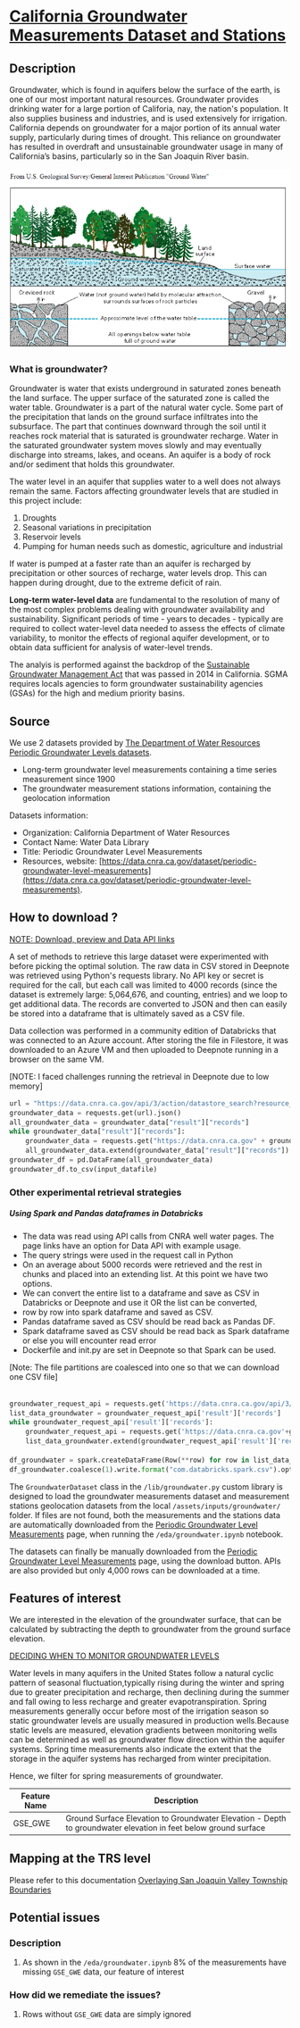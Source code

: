 # [California Groundwater Measurements Dataset and Stations](https://data.cnra.ca.gov/dataset/periodic-groundwater-level-measurements)

## Description
Groundwater, which is found in aquifers below the surface of the earth, is one of our most important natural resources. 
Groundwater provides drinking water for a large portion of Califoria, nay, the nation's population. It also supplies 
business and industries, and is used extensively  for irrigation. California depends on groundwater for a major portion 
of its annual water supply, particularly during times of drought. This reliance on groundwater has resulted in overdraft
and unsustainable groundwater usage in many of California’s basins, particularly so in the San Joaquin River basin.

![What is groundwater](../images/groundwater.png)

### What is groundwater?
Groundwater is water that exists underground in saturated zones beneath the land surface. The upper surface of the 
saturated zone is called the water table. Groundwater is a part of the natural water cycle. Some part of the 
precipitation that lands on the ground surface infiltrates into the subsurface. The part that continues downward 
through the soil until it reaches rock material that is saturated is groundwater recharge. Water in the saturated 
groundwater system moves slowly and may eventually discharge into  streams, lakes, and oceans. An aquifer is a body of 
rock and/or sediment that holds this groundwater.

The water level in an aquifer that supplies water to a well does not always remain the same. Factors affecting 
groundwater levels that are studied in this project include:
 1. Droughts
 2. Seasonal variations in precipitation
 3. Reservoir levels
 4. Pumping for human needs such as domestic, agriculture and industrial
 
If water is pumped at a faster rate than an aquifer is recharged by precipitation or other sources
of recharge, water levels drop. This can happen during drought, due to the extreme deficit of rain.

**Long-term water-level data** are fundamental to the resolution of many of the most complex problems dealing with 
groundwater availability and sustainability.  Significant periods of time - years to decades - typically are required 
to collect water-level data needed to assess the effects of climate variability, to monitor the effects of regional 
aquifer development, or to obtain data sufficient for analysis of water-level trends.

The analyis is performed against the backdrop of the 
[Sustainable Groundwater Management Act](https://water.ca.gov/programs/groundwater-management/sgma-groundwater-management) 
that was passed in 2014 in  California. SGMA requires locals agencies to form groundwater sustainability agencies (GSAs) 
for the high and medium priority basins.

## Source
We use 2 datasets provided by 
[The Department of Water Resources Periodic Groundwater Levels datasets](https://data.cnra.ca.gov/dataset/periodic-groundwater-level-measurements). 
* Long-term groundwater level measurements containing a time series measurement since 1900 
* The groundwater measurement stations information, containing the geolocation information

Datasets information:
* Organization: California Department of Water Resources
* Contact  Name: Water Data Library
* Title: Periodic Groundwater Level Measurements
* Resources, website: [https://data.cnra.ca.gov/dataset/periodic-groundwater-level-measurements](https://data.cnra.ca.gov/dataset/periodic-groundwater-level-measurements).

## How to download ?
[NOTE: Download, preview and Data API links](https://data.cnra.ca.gov/dataset/dd9b15f5-6d08-4d8c-bace-37dc761a9c08/resource/bfa9f262-24a1-45bd-8dc8-138bc8107266/download/measurements.csv)

A set of methods to retrieve this large dataset were experimented with before picking the optimal solution. The raw data
in CSV stored in Deepnote was retrieved using Python's requests library. No API key or secret is required for the call, 
but each call was limited to 4000 records (since the dataset is extremely large:  5,064,676, and counting, entries) and 
we loop to get additional data. The records are converted to JSON and then can easily be stored into a dataframe that is 
ultimately saved as a CSV file.

Data collection was performed in a community edition of Databricks that was connected to an Azure account. After storing
the file in Filestore, it was downloaded to an Azure VM and then uploaded to Deepnote running in a browser on the same 
VM.

[NOTE: I faced challenges running the retrieval in Deepnote due to low memory] 

```python
url = "https://data.cnra.ca.gov/api/3/action/datastore_search?resource_id=bfa9f262-24a1-45bd-8dc8-138bc8107266&limit=4000"
groundwater_data = requests.get(url).json()
all_groundwater_data = groundwater_data["result"]["records"]
while groundwater_data["result"]["records"]:
    groundwater_data = requests.get("https://data.cnra.ca.gov" + groundwater_data["result"]["_links"]["next"]).json()
    all_groundwater_data.extend(groundwater_data["result"]["records"])
groundwater_df = pd.DataFrame(all_groundwater_data)
groundwater_df.to_csv(input_datafile)
```

### Other experimental retrieval strategies

##### Using Spark and Pandas dataframes in Databricks 
- The data was read using API calls from CNRA well water pages. The page links have an option for Data API with example usage. 
- The query strings were used in the request call in Python
- On an average about 5000 records were retrieved and the rest in chunks and placed into an extending list. At this point we have two options.
-  We can convert the entire list to a dataframe and save as CSV in Databricks or Deepnote and use it OR the list can be converted,
-  row by row into spark dataframe and saved as CSV.
- Pandas dataframe saved as CSV should be read back as Pandas DF.
- Spark dataframe saved as CSV should be read back as Spark dataframe or else you will encounter read error
- Dockerfile and init.py are set in Deepnote so that Spark can be used.

[Note: The file partitions are coalesced into one so that we can download one CSV file]
```python

groundwater_request_api = requests.get('https://data.cnra.ca.gov/api/3/action/datastore_search?resource_id=bfa9f262-24a1-45bd-8dc8-138bc8107266&limit=4000').json()
list_data_groundwater = groundwater_request_api['result']['records']
while groundwater_request_api['result']['records']:
    groundwater_request_api = requests.get('https://data.cnra.ca.gov'+groundwater_request_api['result']['_links']["next"]).json()
    list_data_groundwater.extend(groundwater_request_api['result']['records'])
    
df_groundwater = spark.createDataFrame(Row(**row) for row in list_data_groundwater)
df_groundwater.coalesce(1).write.format("com.databricks.spark.csv").option("header", "true").save("dbfs:/FileStore/WaterWell/groundwater.csv")    

```

The `GroundwaterDataset` class in the `/lib/groundwater.py` custom library is designed to load the groundwater 
measurements dataset and measurement stations geolocation datasets from the local  `/assets/inputs/groundwater/` folder.
If files are not found, both the measurements and the stations data are automatically downloaded from the 
[Periodic Groundwater Level Measurements](https://data.cnra.ca.gov/dataset/periodic-groundwater-level-measurements) 
page, when running the `/eda/groundwater.ipynb` notebook. 

The datasets can finally be manually downloaded from the 
[Periodic Groundwater Level Measurements](https://data.cnra.ca.gov/dataset/periodic-groundwater-level-measurements) 
page, using the download button. APIs are also provided but only 4,000 rows can be downloaded at a time.

## Features of interest
We are interested in the elevation of the groundwater surface, that can be calculated by subtracting the depth to 
groundwater from the ground surface elevation.

[DECIDING WHEN TO MONITOR GROUNDWATER LEVELS](https://www.countyofcolusa.org/DocumentCenter/View/4260/Series1Article4-GroundwaterLevelMonitoring?bidId=#:~:text=The%20elevation%20of%20the%20groundwater,groundwater%20flow%20can%20be%20determined.&text=Figure%201.)

Water levels in many aquifers in the United States follow a natural cyclic pattern of seasonal fluctuation,typically 
rising during the winter and spring due to greater precipitation and recharge, then declining during the summer and 
fall owing to less recharge and greater evapotranspiration. Spring measurements generally occur before most of the 
irrigation season so static groundwater levels are usually measured in production wells.Because static levels are 
measured, elevation gradients between monitoring wells can be determined as well as groundwater flow direction within 
the aquifer systems. Spring time measurements also indicate the extent that the storage in the aquifer systems has 
recharged from winter precipitation.

Hence, we filter for spring measurements of groundwater.

| Feature Name | Description                                                                                                      |
|--------------|------------------------------------------------------------------------------------------------------------------|
| GSE_GWE      | Ground Surface Elevation to Groundwater Elevation - Depth to groundwater elevation in feet below ground surface |

## Mapping at the TRS level
Please refer to this documentation [Overlaying San Joaquin Valley Township Boundaries](doc/etl/township_overlay.md)

## Potential issues
### Description
1. As shown in the `/eda/groundwater.ipynb` 8% of the measurements have missing `GSE_GWE` data, our feature of interest
### How did we remediate the issues?
1. Rows without `GSE_GWE` data are simply ignored
